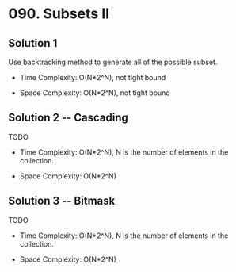 # 090. Subsets II

## Solution 1

Use backtracking method to generate all of the possible subset.

* Time Complexity: O(N*2^N), not tight bound

* Space Complexity: O(N*2^N), not tight bound

## Solution 2 -- Cascading

TODO

* Time Complexity: O(N*2^N), N is the number of elements in the collection.

* Space Complexity: O(N*2^N)

## Solution 3 -- Bitmask

TODO

* Time Complexity: O(N*2^N), N is the number of elements in the collection.

* Space Complexity: O(N*2^N)